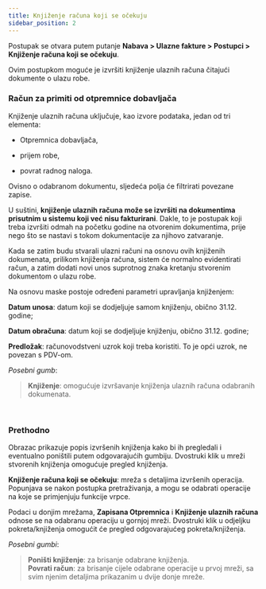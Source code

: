```yaml
---
title: Knjiženje računa koji se očekuju
sidebar_position: 2
---
```


Postupak se otvara putem putanje **Nabava > Ulazne fakture > Postupci > Knjiženje računa koji se očekuju**.

Ovim postupkom moguće je izvršiti knjiženje ulaznih računa čitajući dokumente o ulazu robe.

### Račun za primiti od otpremnice dobavljača

Knjiženje ulaznih računa uključuje, kao izvore podataka, jedan od tri elementa:

- Otpremnica dobavljača,

- prijem robe,

- povrat radnog naloga.

Ovisno o odabranom dokumentu, sljedeća polja će filtrirati povezane zapise.

U suštini, **knjiženje ulaznih računa može se izvršiti na dokumentima prisutnim u sistemu koji već nisu fakturirani**. Dakle, to je postupak koji treba izvršiti odmah na početku godine na otvorenim dokumentima, prije nego što se nastavi s tokom dokumentacije za njihovo zatvaranje.

Kada se zatim budu stvarali ulazni računi na osnovu ovih knjiženih dokumenata, prilikom knjiženja računa, sistem će normalno evidentirati račun, a zatim dodati novi unos suprotnog znaka kretanju stvorenim dokumentom o ulazu robe.

Na osnovu maske postoje određeni parametri upravljanja knjiženjem:

**Datum unosa**: datum koji se dodjeljuje samom knjiženju, obično 31.12. godine;

**Datum obračuna**: datum koji se dodjeljuje knjiženju, obično 31.12. godine;

**Predložak**: računovodstveni uzrok koji treba koristiti. To je opći uzrok, ne povezan s PDV-om.

*Posebni gumb*: 

> **Knjiženje**: omogućuje izvršavanje knjiženja ulaznih računa odabranih dokumenata.

 

### Prethodno

Obrazac prikazuje popis izvršenih knjiženja kako bi ih pregledali i eventualno poništili putem odgovarajućih gumbiju. Dvostruki klik u mreži stvorenih knjiženja omogućuje pregled knjiženja.

**Knjiženje računa koji se očekuju**: mreža s detaljima izvršenih operacija. Popunjava se nakon postupka pretraživanja, a mogu se odabrati operacije na koje se primjenjuju funkcije vrpce.

Podaci u donjim mrežama, **Zapisana Otpremnica** i **Knjiženje ulaznih računa** odnose se na odabranu operaciju u gornjoj mreži. Dvostruki klik u odjeljku pokreta/knjiženja omogućit će pregled odgovarajućeg pokreta/knjiženja.

*Posebni gumbi*:
> **Poništi knjiženje**: za brisanje odabrane knjiženja.   
> **Povrati račun**: za brisanje cijele odabrane operacije u prvoj mreži, sa svim njenim detaljima prikazanim u dvije donje mreže.  